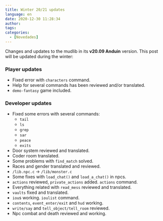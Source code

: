 ```yaml
---
title: Winter 20/21 updates
language: en
date: 2020-12-30 11:28:34
author:
tags:
categories:
  - [Novedades]
---
```


Changes and updates to the mudlib in its **v20.09 Anduin** version. This post will be updated during the winter:

### Player updates

  * Fixed error with `characters` command.
  * Help for several commands has been reviewed and/or translated.
  * `demo-fantasy` game included.


### Developer updates


  * Fixed some errors with several commands: 
    * `tail`
    * `ls`
    * `grep`
    * `sar`
    * `peace`
    * `exits`
  * Door system reviewed and translated.
  * Coder room translated.
  * Some problems with `find_match` solved.
  * Races and gender translated and reviewed.
  * `/lib.npc.c` -> `/lib/monster.c`
  * Some fixes with `load_chat()` and `load_a_chat()` in npcs.
  * `actions` reviewed, `private_actions` added. `actions` command.
  * Everything related with `read_mess` reviewed and translated.
  * `vaults` fixed and translated.
  * `iou`s working. `ioulist` command.
  * `contents`, `event_enter/exit` and `hud` working.
  * `write/say` and `tell_object/tell_room` reviewed.
  * Npc combat and death reviewed and working.

